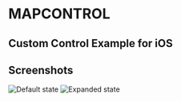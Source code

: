 # MAPCONTROL
## Custom Control Example for iOS 
## Screenshots
![Default state](https://github.com/kompozer/MAPCONTROL_iOS/blob/master/Resources/default.png)
![Expanded state](https://github.com/kompozer/MAPCONTROL_iOS/blob/master/Resources/expanded.png)